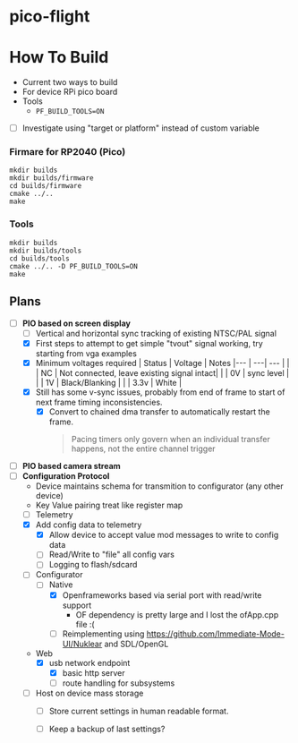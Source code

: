 # pico-flight

# How To Build

 * Current two ways to build
  * For device RPi pico board
  * Tools
    * `PF_BUILD_TOOLS=ON`
 - [ ] Investigate using "target or platform" instead of custom variable
### Firmare for RP2040 (Pico)

```
mkdir builds
mkdir builds/firmware
cd builds/firmware
cmake ../..
make
```

### Tools
```
mkdir builds
mkdir builds/tools
cd builds/tools
cmake ../.. -D PF_BUILD_TOOLS=ON
make
```


## Plans
  - [ ] **PIO based on screen display**
    - [ ] Vertical and horizontal sync tracking of existing NTSC/PAL signal
    - [x] First steps to attempt to get simple "tvout" signal working, try starting from vga examples
    - [x] Minimum voltages required
       | Status | Voltage | Notes
       |--- | ---| --- |
       |  | NC | Not connected, leave existing signal intact|
       |  | 0V | sync level |
       |  | 1V | Black/Blanking  |
       |  | 3.3v | White |
    - [x] Still has some v-sync issues, probably from end of frame to start of next frame timing inconsistencies.
      - [x] Convert to chained dma transfer to automatically restart the frame.
        > Pacing timers only govern when an individual transfer happens, not the entire channel trigger
  - [ ] **PIO based camera stream**       
  - [ ] **Configuration Protocol**
    * Device maintains schema for transmition to configurator (any other device)
    * Key Value pairing treat like register map
    - [ ] Telemetry
    - [x] Add config data to telemetry
      - [x] Allow device to accept value mod messages to write to config data
      - [ ] Read/Write to "file" all config vars
      - [ ] Logging to flash/sdcard
    - [ ] Configurator
      - [ ] Native
        - [x] Openframeworks based via serial port with read/write support
          * OF dependency is pretty large and I lost the ofApp.cpp file :(
        - [ ] Reimplementing using https://github.com/Immediate-Mode-UI/Nuklear and SDL/OpenGL
    - Web
      - [x] usb network endpoint
        - [x] basic http server 
        - [ ] route handling for subsystems
    - [ ] Host on device mass storage
      - [ ] Store current settings in human readable format.
      - [ ] Keep a backup of last settings?
    
